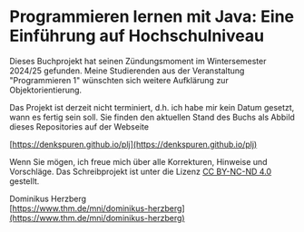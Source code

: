 # Programmieren lernen mit Java: Eine Einführung auf Hochschulniveau

Dieses Buchprojekt hat seinen Zündungsmoment im Wintersemester 2024/25 gefunden. Meine Studierenden aus der Veranstaltung "Programmieren 1" wünschten sich weitere Aufklärung zur Objektorientierung.

Das Projekt ist derzeit nicht terminiert, d.h. ich habe mir kein Datum gesetzt, wann es fertig sein soll. Sie finden den aktuellen Stand des Buchs als Abbild dieses Repositories auf der Webseite

[https://denkspuren.github.io/plj](https://denkspuren.github.io/plj)

Wenn Sie mögen, ich freue mich über alle Korrekturen, Hinweise und Vorschläge. Das Schreibprojekt ist unter die Lizenz [CC BY-NC-ND 4.0](https://creativecommons.org/licenses/by-nc-nd/4.0/deed.de) gestellt.

Dominikus Herzberg<br>
[https://www.thm.de/mni/dominikus-herzberg](https://www.thm.de/mni/dominikus-herzberg)


